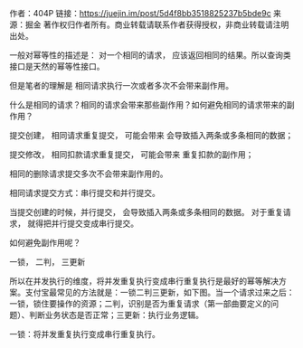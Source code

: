 
作者：404P
链接：https://juejin.im/post/5d4f8bb3518825237b5bde9c
来源：掘金
著作权归作者所有。商业转载请联系作者获得授权，非商业转载请注明出处。


一般对幂等性的描述是：
对一个相同的请求， 应该返回相同的结果。所以查询类接口是天然的幂等性接口。

但是笔者的理解是
相同请求执行一次或者多次不会带来副作用。

什么是相同的请求？相同的请求会带来那些副作用？如何避免相同的请求带来的副作用？

提交创建， 相同请求重复提交， 可能会带来  会导致插入两条或多条相同的数据；


提交修改， 相同扣款请求重复提交， 可能会带来 重复扣款的副作用；

相同的删除请求提交多次不会带来副作用的。

相同请求提交方式：串行提交和并行提交。

当提交创建的时候，并行提交， 会导致插入两条或多条相同的数据。
对于重复请求， 就得把并行提交变成串行提交。


如何避免副作用呢？

一锁， 二判， 三更新

所以在并发执行的维度，将并发重复执行变成串行重复执行是最好的幂等解决方案。支付宝最常见的方法就是：一锁二判三更新，如下图。当一个请求过来之后：一锁，锁住要操作的资源；二判，识别是否为重复请求（第一部曲要定义的问题）、判断业务状态是否正常；三更新：执行业务逻辑。

一锁：将并发重复执行变成串行重复执行。
